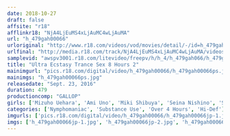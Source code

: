```yaml
---
date: 2018-10-27
draft: false
affsite: "r18"
afflinkr18: "NjA4LjEuMS4xLjAuMC4wLjAuMA"
url: "h_479gah00066"
urloriginal: "http://www.r18.com/videos/vod/movies/detail/-/id=h_479gah00066"
urlfinal: "http://media.r18.com/track/NjA4LjEuMS4xLjAuMC4wLjAuMA/videos/vod/movies/detail/-/id=h_479gah00066"
samplevid: "awspv3001.r18.com/litevideo/freepv/h/h_4/h_479gah066/h_479gah066_dmb_w.mp4"
title: "Ultra Ecstasy Trance Sex 8 Hours 2"
mainimgurl: "pics.r18.com/digital/video/h_479gah00066/h_479gah00066ps.jpg"
mainimgs: "h_479gah00066ps.jpg"
releasedate: "Sept. 23, 2016"
duration: 479
productioncomp: "GALLOP"
girls: ['Mizuho Uehara', 'Ami Uno', 'Miki Shibuya', 'Seina Nishino', 'Suzuno Ikawa', 'Kokoa Himeno', 'Nozomi Kitano', 'Anri Kizuki', 'Mio Ozaki', 'Rino Kirishima']
categories: ['Nymphomaniac', 'Substance Use', 'Over 4 Hours', 'Hi-Def']
imgurls: ['pics.r18.com/digital/video/h_479gah00066/h_479gah00066jp-1.jpg', 'pics.r18.com/digital/video/h_479gah00066/h_479gah00066jp-2.jpg', 'pics.r18.com/digital/video/h_479gah00066/h_479gah00066jp-3.jpg', 'pics.r18.com/digital/video/h_479gah00066/h_479gah00066jp-4.jpg', 'pics.r18.com/digital/video/h_479gah00066/h_479gah00066jp-5.jpg', 'pics.r18.com/digital/video/h_479gah00066/h_479gah00066jp-6.jpg', 'pics.r18.com/digital/video/h_479gah00066/h_479gah00066jp-7.jpg', 'pics.r18.com/digital/video/h_479gah00066/h_479gah00066jp-8.jpg', 'pics.r18.com/digital/video/h_479gah00066/h_479gah00066jp-9.jpg', 'pics.r18.com/digital/video/h_479gah00066/h_479gah00066jp-10.jpg', 'pics.r18.com/digital/video/h_479gah00066/h_479gah00066jp-11.jpg', 'pics.r18.com/digital/video/h_479gah00066/h_479gah00066jp-12.jpg', 'pics.r18.com/digital/video/h_479gah00066/h_479gah00066jp-13.jpg', 'pics.r18.com/digital/video/h_479gah00066/h_479gah00066jp-14.jpg', 'pics.r18.com/digital/video/h_479gah00066/h_479gah00066jp-15.jpg', 'pics.r18.com/digital/video/h_479gah00066/h_479gah00066jp-16.jpg', 'pics.r18.com/digital/video/h_479gah00066/h_479gah00066jp-17.jpg', 'pics.r18.com/digital/video/h_479gah00066/h_479gah00066jp-18.jpg', 'pics.r18.com/digital/video/h_479gah00066/h_479gah00066jp-19.jpg', 'pics.r18.com/digital/video/h_479gah00066/h_479gah00066jp-20.jpg']
imgs: ['h_479gah00066jp-1.jpg', 'h_479gah00066jp-2.jpg', 'h_479gah00066jp-3.jpg', 'h_479gah00066jp-4.jpg', 'h_479gah00066jp-5.jpg', 'h_479gah00066jp-6.jpg', 'h_479gah00066jp-7.jpg', 'h_479gah00066jp-8.jpg', 'h_479gah00066jp-9.jpg', 'h_479gah00066jp-10.jpg', 'h_479gah00066jp-11.jpg', 'h_479gah00066jp-12.jpg', 'h_479gah00066jp-13.jpg', 'h_479gah00066jp-14.jpg', 'h_479gah00066jp-15.jpg', 'h_479gah00066jp-16.jpg', 'h_479gah00066jp-17.jpg', 'h_479gah00066jp-18.jpg', 'h_479gah00066jp-19.jpg', 'h_479gah00066jp-20.jpg']
---
```

